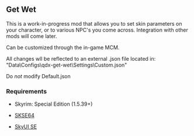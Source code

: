 ## Get Wet

This is a work-in-progress mod that allows you to set skin parameters on your character, or to various NPC's you come across. Integration with other mods will come later.

Can be customized through the in-game MCM.

All changes wll be reflected to an external .json file located in:
"Data\Configs\qdx-get-wet\Settings\Custom.json"

Do *not* modify Default.json

### Requirements

* Skyrim: Special Edition (1.5.39+)

* [SKSE64](https://skse.silverlock.org/)

* [SkyUI SE](https://www.nexusmods.com/skyrimspecialedition/mods/12604)